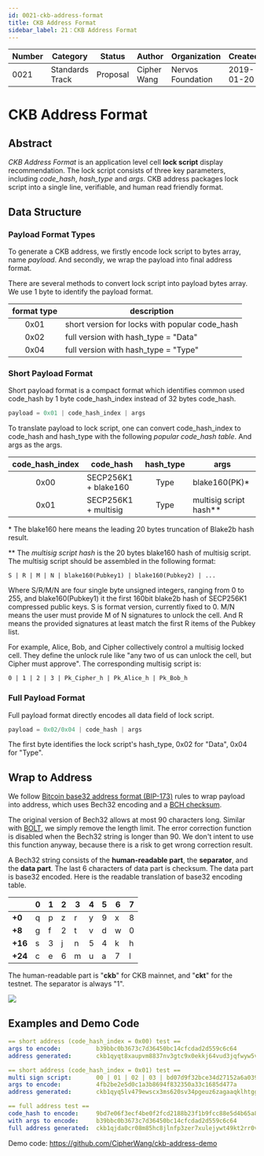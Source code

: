 ```yaml
---
id: 0021-ckb-address-format
title: CKB Address Format
sidebar_label: 21：CKB Address Format
---
```


|  Number   |  Category |   Status  |   Author  |Organization| Created  |
| --------- | --------- | --------- | --------- | --------- | --------- |
| 0021 | Standards Track | Proposal | Cipher Wang  |Nervos Foundation|2019-01-20|

# CKB Address Format

## Abstract

*CKB Address Format* is an application level cell **lock script** display recommendation. The lock script consists of three key parameters, including *code_hash*, *hash_type* and *args*. CKB address packages lock script into a single line, verifiable, and human read friendly format.

## Data Structure

### Payload Format Types

To generate a CKB address, we firstly encode lock script to bytes array, name *payload*. And secondly, we wrap the payload into final address format.

There are several methods to convert lock script into payload bytes array. We use 1 byte to identify the payload format.

| format type |                   description                  |
|:-----------:|------------------------------------------------|
|  0x01       | short version for locks with popular code_hash |
|  0x02       | full version with hash_type = "Data"           |
|  0x04       | full version with hash_type = "Type"           |

### Short Payload Format

Short payload format is a compact format which identifies common used code_hash by 1 byte code_hash_index instead of 32 bytes code_hash.

```c
payload = 0x01 | code_hash_index | args
```

To translate payload to lock script, one can convert code_hash_index to code_hash and hash_type with the following *popular code_hash table*. And args as the args.

| code_hash_index |        code_hash     |   hash_type  |          args           |
|:---------------:|----------------------|:------------:|-------------------------|
|      0x00       | SECP256K1 + blake160 |     Type     |  blake160(PK)*          |
|      0x01       | SECP256K1 + multisig |     Type     |  multisig script hash** |

\* The blake160 here means the leading 20 bytes truncation of Blake2b hash result.

\*\* The *multisig script hash* is the 20 bytes blake160 hash of multisig script. The multisig script should be assembled in the following format:

```
S | R | M | N | blake160(Pubkey1) | blake160(Pubkey2) | ...
```

Where S/R/M/N are four single byte unsigned integers, ranging from 0 to 255, and blake160(Pubkey1) it the first 160bit blake2b hash of SECP256K1 compressed public keys. S is format version, currently fixed to 0. M/N means the user must provide M of N signatures to unlock the cell. And R means the provided signatures at least match the first R items of the Pubkey list.

For example, Alice, Bob, and Cipher collectively control a multisig locked cell. They define the unlock rule like "any two of us can unlock the cell, but Cipher must approve". The corresponding multisig script is:

```
0 | 1 | 2 | 3 | Pk_Cipher_h | Pk_Alice_h | Pk_Bob_h
```

### Full Payload Format

Full payload format directly encodes all data field of lock script.

```c
payload = 0x02/0x04 | code_hash | args
```

The first byte identifies the lock script's hash_type, 0x02 for "Data", 0x04 for "Type".

## Wrap to Address

We follow [Bitcoin base32 address format (BIP-173)][bip173] rules to wrap payload into address, which uses Bech32 encoding and a [BCH checksum][bch].

The original version of Bech32 allows at most 90 characters long. Similar with [BOLT][BOLT_url], we simply remove the length limit. The error correction function is disabled when the Bech32 string is longer than 90. We don't intent to use this function anyway, because there is a risk to get wrong correction result.

A Bech32 string consists of the **human-readable part**, the **separator**, and the **data part**. The last 6 characters of data part is checksum. The data part is base32 encoded. Here is the readable translation of base32 encoding table.

|       |0|1|2|3|4|5|6|7|
|-------|-|-|-|-|-|-|-|-|
|**+0** |q|p|z|r|y|9|x|8|
|**+8** |g|f|2|t|v|d|w|0|
|**+16**|s|3|j|n|5|4|k|h|
|**+24**|c|e|6|m|u|a|7|l|

The human-readable part is "**ckb**" for CKB mainnet, and "**ckt**" for the testnet. The separator is always "1".

![](/img/rfcs/0021/ckb-address.png)

## Examples and Demo Code

```yml
== short address (code_hash_index = 0x00) test ==
args to encode:          b39bbc0b3673c7d36450bc14cfcdad2d559c6c64
address generated:       ckb1qyqt8xaupvm8837nv3gtc9x0ekkj64vud3jqfwyw5v

== short address (code_hash_index = 0x01) test ==
multi sign script:       00 | 01 | 02 | 03 | bd07d9f32bce34d27152a6a0391d324f79aab854 | 094ee28566dff02a012a66505822a2fd67d668fb | 4643c241e59e81b7876527ebff23dfb24cf16482
args to encode:          4fb2be2e5d0c1a3b8694f832350a33c1685d477a
address generated:       ckb1qyq5lv479ewscx3ms620sv34pgeuz6zagaaqklhtgg

== full address test ==
code_hash to encode:     9bd7e06f3ecf4be0f2fcd2188b23f1b9fcc88e5d4b65a8637b17723bbda3cce8
with args to encode:     b39bbc0b3673c7d36450bc14cfcdad2d559c6c64
full address generated:  ckb1qjda0cr08m85hc8jlnfp3zer7xulejywt49kt2rr0vthywaa50xw3vumhs9nvu786dj9p0q5elx66t24n3kxgj53qks
```

Demo code: https://github.com/CipherWang/ckb-address-demo

[bip173]: https://github.com/bitcoin/bips/blob/master/bip-0173.mediawiki

[bch]: https://en.wikipedia.org/wiki/BCH_code

[BOLT_url]: https://github.com/lightningnetwork/lightning-rfc/blob/master/11-payment-encoding.md

[multisig_code]: https://github.com/nervosnetwork/ckb-system-scripts/blob/master/c/secp256k1_blake160_multisig_all.c
